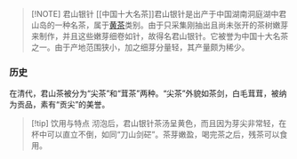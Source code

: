 

> [!NOTE] 君山银针
> [[中国十大名茶]]君山银针是出产于中国湖南洞庭湖中君山岛的一种名茶，属于[黄茶](茶叶六大分类.md)类别。由于只采集刚抽出且尚未张开的茶树嫩芽来制作，并且这些嫩芽细卷如针，故得名君山银针。它被誉为中国十大名茶之一。由于产地范围狭小，加之细芽分量轻，其产量颇为稀少。

### 历史
在清代，君山茶被分为“尖茶”和“茸茶”两种。“尖茶”外貌如茶剑，白毛茸茸，被纳为贡品，素有“贡尖”的美誉。


> [!tip] 饮用与特点
>沏泡后，君山银针茶汤呈黄色，而且因为芽尖非常轻，在杯中可以直立不倒，如同“刀山剑硭”。茶芽嫩盈，喝完茶之后，残茶可以食用。

